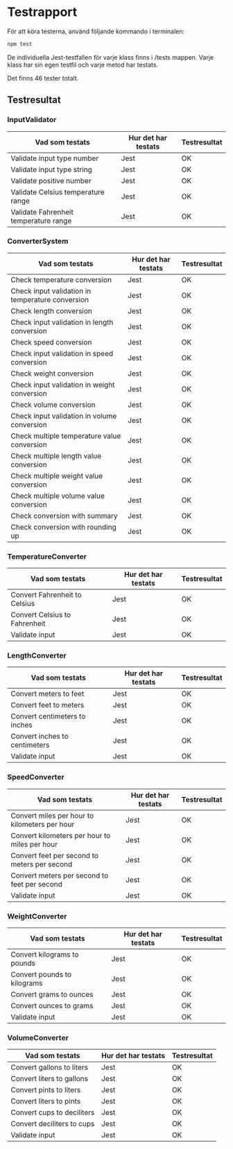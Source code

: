 # Testrapport 

För att köra testerna, använd följande kommando i terminalen:

```sh
npm test
```

De individuella Jest-testfallen för varje klass finns i /tests mappen. Varje klass har sin egen testfil och varje metod har testats.

Det finns 46 tester totalt.

## Testresultat

### InputValidator
| Vad som testats | Hur det har testats | Testresultat |
|----------------------------------|---------------------|--------------|
| Validate input type number | Jest | OK |
| Validate input type string | Jest | OK |
| Validate positive number | Jest | OK |
| Validate Celsius temperature range | Jest | OK |
| Validate Fahrenheit temperature range | Jest | OK |

### ConverterSystem
| Vad som testats | Hur det har testats | Testresultat |
|----------------------------------|---------------------|--------------|
| Check temperature conversion | Jest | OK |
| Check input validation in temperature conversion | Jest | OK |
| Check length conversion | Jest | OK |
| Check input validation in length conversion | Jest | OK |
| Check speed conversion | Jest | OK |
| Check input validation in speed conversion | Jest | OK |
| Check weight conversion | Jest | OK |
| Check input validation in weight conversion | Jest | OK |
| Check volume conversion | Jest | OK |
| Check input validation in volume conversion | Jest | OK |
| Check multiple temperature value conversion | Jest | OK |
| Check multiple length value conversion | Jest | OK |
| Check multiple weight value conversion | Jest | OK |
| Check multiple volume value conversion | Jest | OK |
| Check conversion with summary | Jest | OK |
| Check conversion with rounding up | Jest | OK |

### TemperatureConverter
| Vad som testats | Hur det har testats | Testresultat |
|----------------------------------|---------------------|--------------|
| Convert Fahrenheit to Celsius | Jest | OK |
| Convert Celsius to Fahrenheit | Jest | OK |
| Validate input | Jest | OK |

### LengthConverter
| Vad som testats | Hur det har testats | Testresultat |
|----------------------------------|---------------------|--------------|
| Convert meters to feet | Jest | OK |
| Convert feet to meters | Jest | OK |
| Convert centimeters to inches | Jest | OK |
| Convert inches to centimeters | Jest | OK |
| Validate input | Jest | OK |

### SpeedConverter
| Vad som testats | Hur det har testats | Testresultat |
|----------------------------------|---------------------|--------------|
| Convert miles per hour to kilometers per hour | Jest | OK |
| Convert kilometers per hour to miles per hour | Jest | OK |
| Convert feet per second to meters per second | Jest | OK |
| Convert meters per second to feet per second | Jest | OK |
| Validate input | Jest | OK |

### WeightConverter
| Vad som testats | Hur det har testats | Testresultat |
|----------------------------------|---------------------|--------------|
| Convert kilograms to pounds | Jest | OK |
| Convert pounds to kilograms | Jest | OK |
| Convert grams to ounces | Jest | OK |
| Convert ounces to grams | Jest | OK |
| Validate input | Jest | OK |

### VolumeConverter
| Vad som testats | Hur det har testats | Testresultat |
|----------------------------------|---------------------|--------------|
| Convert gallons to liters | Jest | OK |
| Convert liters to gallons | Jest | OK |
| Convert pints to liters | Jest | OK |
| Convert liters to pints | Jest | OK |
| Convert cups to deciliters | Jest | OK |
| Convert deciliters to cups | Jest | OK |
| Validate input | Jest | OK |
